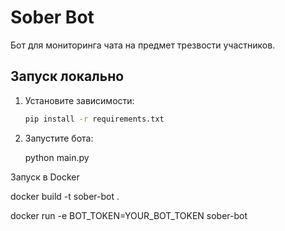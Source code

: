 # Sober Bot

Бот для мониторинга чата на предмет трезвости участников.

## Запуск локально

1. Установите зависимости:
   ```bash
   pip install -r requirements.txt


2. Запустите бота:

   python main.py


Запуск в Docker


docker build -t sober-bot .


docker run -e BOT_TOKEN=YOUR_BOT_TOKEN sober-bot

